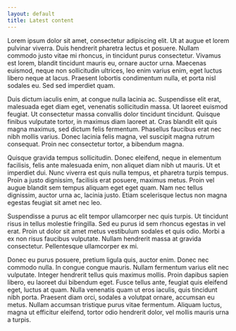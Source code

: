 ```yaml
---
layout: default
title: Latest content
---
```

Lorem ipsum dolor sit amet, consectetur adipiscing elit. Ut at augue et lorem pulvinar viverra. Duis hendrerit pharetra lectus et posuere. Nullam commodo justo vitae mi rhoncus, in tincidunt purus consectetur. Vivamus est lorem, blandit tincidunt mauris eu, ornare auctor urna. Maecenas euismod, neque non sollicitudin ultrices, leo enim varius enim, eget luctus libero neque at lacus. Praesent lobortis condimentum nulla, et porta nisl sodales eu. Sed sed imperdiet quam.

Duis dictum iaculis enim, at congue nulla lacinia ac. Suspendisse elit erat, malesuada eget diam eget, venenatis sollicitudin massa. Ut laoreet euismod feugiat. Ut consectetur massa convallis dolor tincidunt tincidunt. Quisque finibus vulputate tortor, in maximus diam laoreet at. Cras blandit elit quis magna maximus, sed dictum felis fermentum. Phasellus faucibus erat nec nibh mollis varius. Donec lacinia felis magna, vel suscipit magna rutrum consequat. Proin nec consectetur tortor, a bibendum magna.

Quisque gravida tempus sollicitudin. Donec eleifend, neque in elementum facilisis, felis ante malesuada enim, non aliquet diam nibh ut mauris. Ut et imperdiet dui. Nunc viverra est quis nulla tempus, et pharetra turpis tempus. Proin a justo dignissim, facilisis erat posuere, maximus metus. Proin vel augue blandit sem tempus aliquam eget eget quam. Nam nec tellus dignissim, auctor urna ac, lacinia justo. Etiam scelerisque lectus non magna egestas feugiat sit amet nec leo.

Suspendisse a purus ac elit tempor ullamcorper nec quis turpis. Ut tincidunt risus in tellus molestie fringilla. Sed eu purus id sem rhoncus egestas in vel erat. Proin ut dolor sit amet metus vestibulum sodales et quis odio. Morbi a ex non risus faucibus vulputate. Nullam hendrerit massa at gravida consectetur. Pellentesque ullamcorper ex mi.

Donec eu purus posuere, pretium ligula quis, auctor enim. Donec nec commodo nulla. In congue congue mauris. Nullam fermentum varius elit nec vulputate. Integer hendrerit tellus quis maximus mollis. Proin dapibus sapien libero, eu laoreet dui bibendum eget. Fusce tellus ante, feugiat quis eleifend eget, luctus at quam. Nulla venenatis quam ut eros iaculis, quis tincidunt nibh porta. Praesent diam orci, sodales a volutpat ornare, accumsan eu metus. Nullam accumsan tristique purus vitae fermentum. Aliquam luctus, magna ut efficitur eleifend, tortor odio hendrerit dolor, vel mollis mauris urna a turpis.
